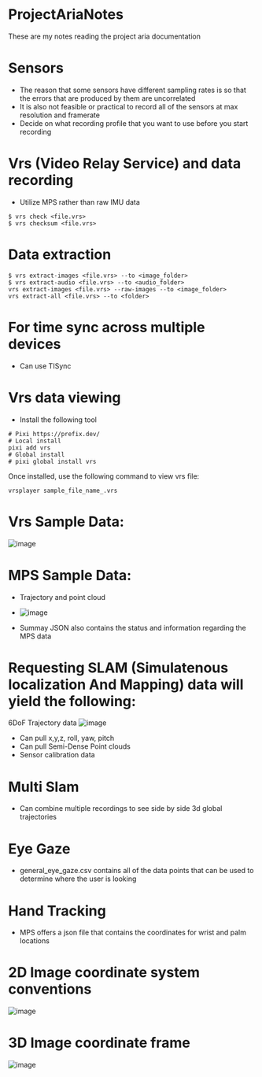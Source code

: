 # ProjectAriaNotes
These are my notes reading the project aria documentation

# Sensors
- The reason that some sensors have different sampling rates is so that the errors that are produced by them are uncorrelated
- It is also not feasible or practical to record all of the sensors at max resolution and framerate
- Decide on what recording profile that you want to use before you start recording

# Vrs (Video Relay Service) and data recording
- Utilize MPS rather than raw IMU data
```
$ vrs check <file.vrs>
$ vrs checksum <file.vrs>
```

# Data extraction
```
$ vrs extract-images <file.vrs> --to <image_folder>
$ vrs extract-audio <file.vrs> --to <audio_folder>
vrs extract-images <file.vrs> --raw-images --to <image_folder>
vrs extract-all <file.vrs> --to <folder>
```

# For time sync across multiple devices
- Can use TISync

# Vrs data viewing
- Install the following tool
```
# Pixi https://prefix.dev/
# Local install
pixi add vrs
# Global install
# pixi global install vrs
```

Once installed, use the following command to view vrs file:
```
vrsplayer sample_file_name_.vrs
```

# Vrs Sample Data:
![image](https://github.com/user-attachments/assets/f7b96b5f-5230-47d1-ad5b-d96c234348ca)

# MPS Sample Data:
- Trajectory and point cloud
- ![image](https://github.com/user-attachments/assets/14d8ee33-03ca-4c11-b66d-8c6d129a6f9c)

- Summay JSON also contains the status and information regarding the MPS data

# Requesting SLAM (Simulatenous localization And Mapping) data will yield the following:
6DoF Trajectory data
![image](https://github.com/user-attachments/assets/0866b4a1-709a-415e-a472-23d3f8d2bb74)
- Can pull x,y,z, roll, yaw, pitch
- Can pull Semi-Dense Point clouds
- Sensor calibration data

# Multi Slam
- Can combine multiple recordings to see side by side 3d global trajectories

# Eye Gaze
- general_eye_gaze.csv contains all of the data points that can be used to determine where the user is looking

# Hand Tracking
- MPS offers a json file that contains the coordinates for wrist and palm locations

# 2D Image coordinate system conventions
![image](https://github.com/user-attachments/assets/b3629eb8-cef9-4196-bed3-3bc237f0bd3b)

# 3D Image coordinate frame
![image](https://github.com/user-attachments/assets/05374675-b9d2-487e-94a7-6c08997fc9ab)







